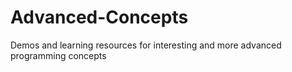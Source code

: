 # Advanced-Concepts
Demos and learning resources for interesting and more advanced programming concepts
